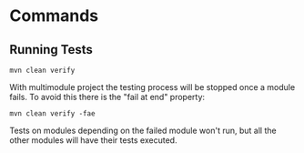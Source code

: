 # Commands

## Running Tests

```shell
mvn clean verify
```

With multimodule project the testing process will be stopped once a module fails. To avoid this there is the "fail at end" property:

```shell
mvn clean verify -fae
```

Tests on modules depending on the failed module won't run, but all the other modules will have their tests executed.

